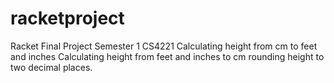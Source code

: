 # racketproject
Racket Final Project Semester 1
CS4221 
Calculating height from cm to feet and inches
Calculating height from feet and inches to cm
rounding height to two decimal places.
